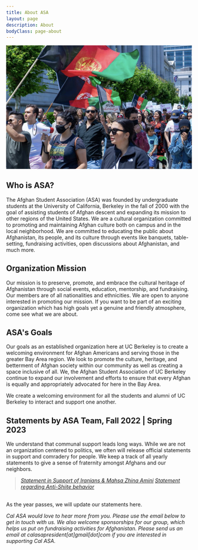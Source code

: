 ```yaml
---
title: About ASA
layout: page
description: About
bodyClass: page-about
---
```


<p align="center">
  <img src="/images/social/afghansprot.jpg" />
</p>

## Who is ASA?
The Afghan Student Association (ASA) was founded by undergraduate students at the University of California, Berkeley in the fall of 2000 with the goal of assisting students of Afghan descent and expanding its mission to other regions of the United States. We are a cultural organization committed to promoting and maintaining Afghan culture both on campus and in the local neighborhood. We are committed to educating the public about Afghanistan, its people, and its culture through events like banquets, table-setting, fundraising activities, open discussions about Afghanistan, and much more.



## Organization Mission
Our mission is to preserve, promote, and embrace the cultural heritage of Afghanistan through social events, education, mentorship, and fundraising. Our members are of all nationalities and ethnicities. We are open to anyone interested in promoting our mission. If you want to be part of an exciting organization which has high goals yet a genuine and friendly atmosphere, come see what we are about.



## ASA's Goals
Our goals as an established organization here at UC Berkeley is to create a welcoming environment for Afghan Americans and serving those in the greater Bay Area region. We look to promote the culture, heritage, and betterment of Afghan society within our community as well as creating a space inclusive of all. We, the Afghan Student Association of UC Berkeley continue to expand our involvement and efforts to ensure that every Afghan is equally and appropriately advocated for here in the Bay Area.



We create a welcoming environment for all the students and alumni of UC Berkeley to interact and support one another.

## Statements by ASA Team, **Fall 2022** | Spring 2023
We understand that communal support leads long ways. While we are not an organization centered to politics, we often will release official statements in support and comradery for people. We keep a track of all yearly statements to give a sense of fraternity amongst Afghans and our neighbors.

> <a href="/images/iranstatement.pdf" target="_blank">_Statement in Support of Iranians & Mahsa Zhina Amini_</a>
> <a href="/images/antiahiastatement.pdf" target="_blank">_Statement regarding Anti-Shiite behavior_</a>
<br/>
As the year passes, we will update our statements here. 

*Cal ASA would love to hear more from you. Please use the email below to get in touch with us. We also welcome sponsorships for our group, which helps us put on fundraising activities for Afghanistan. Please send us an email at calasapresident[at]gmail[dot]com if you are interested in supporting Cal ASA.*

